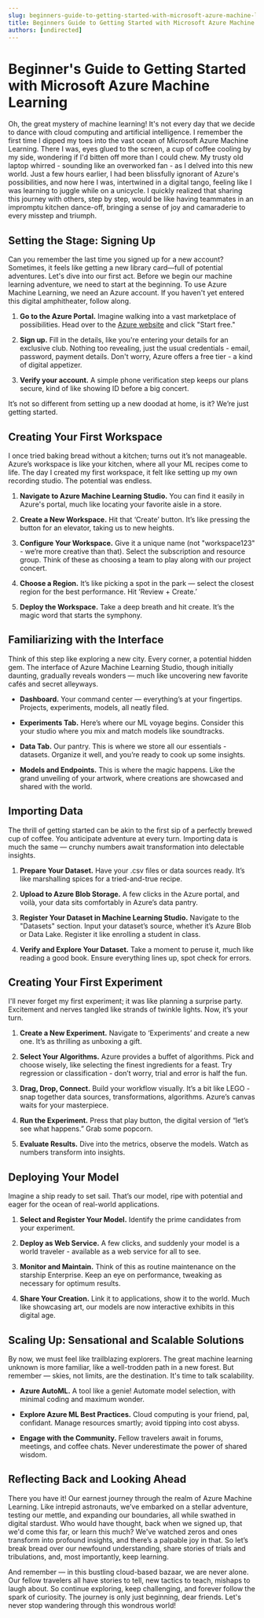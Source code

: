 ```yaml
---
slug: beginners-guide-to-getting-started-with-microsoft-azure-machine-learning
title: Beginners Guide to Getting Started with Microsoft Azure Machine Learning
authors: [undirected]
---
```



# Beginner's Guide to Getting Started with Microsoft Azure Machine Learning

Oh, the great mystery of machine learning! It's not every day that we decide to dance with cloud computing and artificial intelligence. I remember the first time I dipped my toes into the vast ocean of Microsoft Azure Machine Learning. There I was, eyes glued to the screen, a cup of coffee cooling by my side, wondering if I'd bitten off more than I could chew. My trusty old laptop whirred - sounding like an overworked fan - as I delved into this new world. Just a few hours earlier, I had been blissfully ignorant of Azure's possibilities, and now here I was, intertwined in a digital tango, feeling like I was learning to juggle while on a unicycle. I quickly realized that sharing this journey with others, step by step, would be like having teammates in an impromptu kitchen dance-off, bringing a sense of joy and camaraderie to every misstep and triumph.

## Setting the Stage: Signing Up

Can you remember the last time you signed up for a new account? Sometimes, it feels like getting a new library card—full of potential adventures. Let's dive into our first act. Before we begin our machine learning adventure, we need to start at the beginning. To use Azure Machine Learning, we need an Azure account. If you haven't yet entered this digital amphitheater, follow along.

1. **Go to the Azure Portal.** Imagine walking into a vast marketplace of possibilities. Head over to the [Azure website](https://azure.microsoft.com/) and click "Start free."
   
2. **Sign up.** Fill in the details, like you're entering your details for an exclusive club. Nothing too revealing, just the usual credentials - email, password, payment details. Don't worry, Azure offers a free tier - a kind of digital appetizer.

3. **Verify your account.** A simple phone verification step keeps our plans secure, kind of like showing ID before a big concert.

It’s not so different from setting up a new doodad at home, is it? We’re just getting started.

## Creating Your First Workspace

I once tried baking bread without a kitchen; turns out it’s not manageable. Azure’s workspace is like your kitchen, where all your ML recipes come to life. The day I created my first workspace, it felt like setting up my own recording studio. The potential was endless.

1. **Navigate to Azure Machine Learning Studio.** You can find it easily in Azure's portal, much like locating your favorite aisle in a store.

2. **Create a New Workspace.** Hit that ‘Create’ button. It’s like pressing the button for an elevator, taking us to new heights.

3. **Configure Your Workspace.** Give it a unique name (not "workspace123" - we’re more creative than that). Select the subscription and resource group. Think of these as choosing a team to play along with our project concert.

4. **Choose a Region.** It’s like picking a spot in the park — select the closest region for the best performance. Hit ‘Review + Create.’

5. **Deploy the Workspace.** Take a deep breath and hit create. It’s the magic word that starts the symphony.

## Familiarizing with the Interface

Think of this step like exploring a new city. Every corner, a potential hidden gem. The interface of Azure Machine Learning Studio, though initially daunting, gradually reveals wonders — much like uncovering new favorite cafés and secret alleyways.

- **Dashboard.** Your command center — everything’s at your fingertips. Projects, experiments, models, all neatly filed. 

- **Experiments Tab.** Here’s where our ML voyage begins. Consider this your studio where you mix and match models like soundtracks.

- **Data Tab.** Our pantry. This is where we store all our essentials - datasets. Organize it well, and you’re ready to cook up some insights.

- **Models and Endpoints.** This is where the magic happens. Like the grand unveiling of your artwork, where creations are showcased and shared with the world.

## Importing Data

The thrill of getting started can be akin to the first sip of a perfectly brewed cup of coffee. You anticipate adventure at every turn. Importing data is much the same — crunchy numbers await transformation into delectable insights.

1. **Prepare Your Dataset.** Have your .csv files or data sources ready. It’s like marshalling spices for a tried-and-true recipe.

2. **Upload to Azure Blob Storage.** A few clicks in the Azure portal, and voilà, your data sits comfortably in Azure’s data pantry.

3. **Register Your Dataset in Machine Learning Studio.** Navigate to the "Datasets" section. Input your dataset’s source, whether it’s Azure Blob or Data Lake. Register it like enrolling a student in class.

4. **Verify and Explore Your Dataset.** Take a moment to peruse it, much like reading a good book. Ensure everything lines up, spot check for errors.

## Creating Your First Experiment

I'll never forget my first experiment; it was like planning a surprise party. Excitement and nerves tangled like strands of twinkle lights. Now, it’s your turn.

1. **Create a New Experiment.** Navigate to ‘Experiments’ and create a new one. It’s as thrilling as unboxing a gift.

2. **Select Your Algorithms.** Azure provides a buffet of algorithms. Pick and choose wisely, like selecting the finest ingredients for a feast. Try regression or classification - don’t worry, trial and error is half the fun.

3. **Drag, Drop, Connect.** Build your workflow visually. It’s a bit like LEGO - snap together data sources, transformations, algorithms. Azure’s canvas waits for your masterpiece.

4. **Run the Experiment.** Press that play button, the digital version of “let’s see what happens.” Grab some popcorn.

5. **Evaluate Results.** Dive into the metrics, observe the models. Watch as numbers transform into insights.

## Deploying Your Model

Imagine a ship ready to set sail. That’s our model, ripe with potential and eager for the ocean of real-world applications.

1. **Select and Register Your Model.** Identify the prime candidates from your experiment.

2. **Deploy as Web Service.** A few clicks, and suddenly your model is a world traveler - available as a web service for all to see.

3. **Monitor and Maintain.** Think of this as routine maintenance on the starship Enterprise. Keep an eye on performance, tweaking as necessary for optimum results.

4. **Share Your Creation.** Link it to applications, show it to the world. Much like showcasing art, our models are now interactive exhibits in this digital age.

## Scaling Up: Sensational and Scalable Solutions

By now, we must feel like trailblazing explorers. The great machine learning unknown is more familiar, like a well-trodden path in a new forest. But remember — skies, not limits, are the destination. It's time to talk scalability.

- **Azure AutoML.** A tool like a genie! Automate model selection, with minimal coding and maximum wonder.

- **Explore Azure ML Best Practices.** Cloud computing is your friend, pal, confidant. Manage resources smartly; avoid tipping into cost abyss.

- **Engage with the Community.** Fellow travelers await in forums, meetings, and coffee chats. Never underestimate the power of shared wisdom.

## Reflecting Back and Looking Ahead

There you have it! Our earnest journey through the realm of Azure Machine Learning. Like intrepid astronauts, we’ve embarked on a stellar adventure, testing our mettle, and expanding our boundaries, all while swathed in digital stardust. Who would have thought, back when we signed up, that we'd come this far, or learn this much? We've watched zeros and ones transform into profound insights, and there’s a palpable joy in that. So let’s break bread over our newfound understanding, share stories of trials and tribulations, and, most importantly, keep learning.

And remember — in this bustling cloud-based bazaar, we are never alone. Our fellow travelers all have stories to tell, new tactics to teach, mishaps to laugh about. So continue exploring, keep challenging, and forever follow the spark of curiosity. The journey is only just beginning, dear friends. Let's never stop wandering through this wondrous world!
